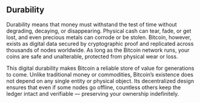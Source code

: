 ## Durability

Durability means that money must withstand the test of time without degrading, decaying, or disappearing. Physical cash can tear, fade, or get lost, and even precious metals can corrode or be stolen. Bitcoin, however, exists as digital data secured by cryptographic proof and replicated across thousands of nodes worldwide. As long as the Bitcoin network runs, your coins are safe and unalterable, protected from physical wear or loss.

This digital durability makes Bitcoin a reliable store of value for generations to come. Unlike traditional money or commodities, Bitcoin’s existence does not depend on any single entity or physical object. Its decentralized design ensures that even if some nodes go offline, countless others keep the ledger intact and verifiable — preserving your ownership indefinitely.

